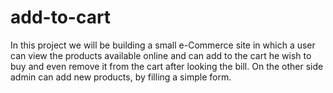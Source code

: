 # add-to-cart
In this project we will be building a small e-Commerce site in which a user can view the products available online and can add to the cart he wish to buy and even remove it from the cart after looking the bill. On the other side admin can add new products, by filling a simple form.
